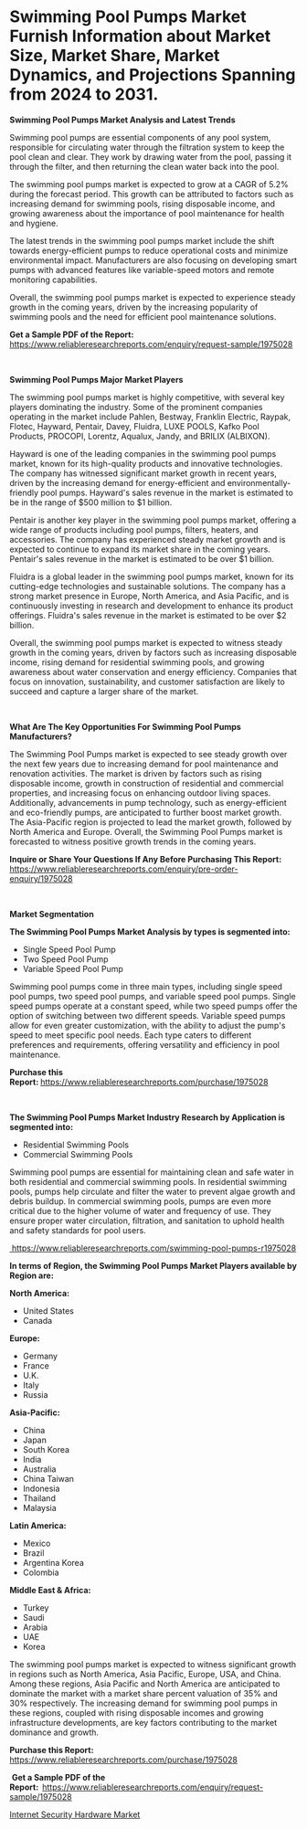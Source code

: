 <p><h1>Swimming Pool Pumps Market Furnish Information about Market Size, Market Share, Market Dynamics, and Projections Spanning from 2024 to 2031.</h1></p><p><strong>Swimming Pool Pumps Market Analysis and Latest Trends</strong></p>
<p><p>Swimming pool pumps are essential components of any pool system, responsible for circulating water through the filtration system to keep the pool clean and clear. They work by drawing water from the pool, passing it through the filter, and then returning the clean water back into the pool.</p><p>The swimming pool pumps market is expected to grow at a CAGR of 5.2% during the forecast period. This growth can be attributed to factors such as increasing demand for swimming pools, rising disposable income, and growing awareness about the importance of pool maintenance for health and hygiene.</p><p>The latest trends in the swimming pool pumps market include the shift towards energy-efficient pumps to reduce operational costs and minimize environmental impact. Manufacturers are also focusing on developing smart pumps with advanced features like variable-speed motors and remote monitoring capabilities.</p><p>Overall, the swimming pool pumps market is expected to experience steady growth in the coming years, driven by the increasing popularity of swimming pools and the need for efficient pool maintenance solutions.</p></p>
<p><strong>Get a Sample PDF of the Report:&nbsp;</strong> <a href="https://www.reliableresearchreports.com/enquiry/request-sample/1975028">https://www.reliableresearchreports.com/enquiry/request-sample/1975028</a></p>
<p>&nbsp;</p>
<p><strong>Swimming Pool Pumps Major Market Players</strong></p>
<p><p>The swimming pool pumps market is highly competitive, with several key players dominating the industry. Some of the prominent companies operating in the market include Pahlen, Bestway, Franklin Electric, Raypak, Flotec, Hayward, Pentair, Davey, Fluidra, LUXE POOLS, Kafko Pool Products, PROCOPI, Lorentz, Aqualux, Jandy, and BRILIX (ALBIXON).</p><p>Hayward is one of the leading companies in the swimming pool pumps market, known for its high-quality products and innovative technologies. The company has witnessed significant market growth in recent years, driven by the increasing demand for energy-efficient and environmentally-friendly pool pumps. Hayward's sales revenue in the market is estimated to be in the range of $500 million to $1 billion.</p><p>Pentair is another key player in the swimming pool pumps market, offering a wide range of products including pool pumps, filters, heaters, and accessories. The company has experienced steady market growth and is expected to continue to expand its market share in the coming years. Pentair's sales revenue in the market is estimated to be over $1 billion.</p><p>Fluidra is a global leader in the swimming pool pumps market, known for its cutting-edge technologies and sustainable solutions. The company has a strong market presence in Europe, North America, and Asia Pacific, and is continuously investing in research and development to enhance its product offerings. Fluidra's sales revenue in the market is estimated to be over $2 billion.</p><p>Overall, the swimming pool pumps market is expected to witness steady growth in the coming years, driven by factors such as increasing disposable income, rising demand for residential swimming pools, and growing awareness about water conservation and energy efficiency. Companies that focus on innovation, sustainability, and customer satisfaction are likely to succeed and capture a larger share of the market.</p></p>
<p>&nbsp;</p>
<p><strong>What Are The Key Opportunities For Swimming Pool Pumps Manufacturers?</strong></p>
<p><p>The Swimming Pool Pumps market is expected to see steady growth over the next few years due to increasing demand for pool maintenance and renovation activities. The market is driven by factors such as rising disposable income, growth in construction of residential and commercial properties, and increasing focus on enhancing outdoor living spaces. Additionally, advancements in pump technology, such as energy-efficient and eco-friendly pumps, are anticipated to further boost market growth. The Asia-Pacific region is projected to lead the market growth, followed by North America and Europe. Overall, the Swimming Pool Pumps market is forecasted to witness positive growth trends in the coming years.</p></p>
<p><strong>Inquire or Share Your Questions If Any Before Purchasing This Report:</strong> <a href="https://www.reliableresearchreports.com/enquiry/pre-order-enquiry/1975028">https://www.reliableresearchreports.com/enquiry/pre-order-enquiry/1975028</a></p>
<p>&nbsp;</p>
<p><strong>Market Segmentation</strong></p>
<p><strong>The Swimming Pool Pumps Market Analysis by types is segmented into:</strong></p>
<p><ul><li>Single Speed Pool Pump</li><li>Two Speed Pool Pump</li><li>Variable Speed Pool Pump</li></ul></p>
<p><p>Swimming pool pumps come in three main types, including single speed pool pumps, two speed pool pumps, and variable speed pool pumps. Single speed pumps operate at a constant speed, while two speed pumps offer the option of switching between two different speeds. Variable speed pumps allow for even greater customization, with the ability to adjust the pump's speed to meet specific pool needs. Each type caters to different preferences and requirements, offering versatility and efficiency in pool maintenance.</p></p>
<p><strong>Purchase this Report:&nbsp;</strong><a href="https://www.reliableresearchreports.com/purchase/1975028">https://www.reliableresearchreports.com/purchase/1975028</a></p>
<p>&nbsp;</p>
<p><strong>The Swimming Pool Pumps Market Industry Research by Application is segmented into:</strong></p>
<p><ul><li>Residential Swimming Pools</li><li>Commercial Swimming Pools</li></ul></p>
<p><p>Swimming pool pumps are essential for maintaining clean and safe water in both residential and commercial swimming pools. In residential swimming pools, pumps help circulate and filter the water to prevent algae growth and debris buildup. In commercial swimming pools, pumps are even more critical due to the higher volume of water and frequency of use. They ensure proper water circulation, filtration, and sanitation to uphold health and safety standards for pool users.</p></p>
<p><a href="https://www.reliableresearchreports.com/swimming-pool-pumps-r1975028">&nbsp;https://www.reliableresearchreports.com/swimming-pool-pumps-r1975028</a></p>
<p><strong>In terms of Region, the Swimming Pool Pumps Market Players available by Region are:</strong></p>
<p>
    <p> <strong> North America: </strong>
        <ul>
            <li>United States</li>
            <li>Canada</li>
        </ul>
        </p> 
    <p> <strong> Europe: </strong>
        <ul>
            <li>Germany</li>
            <li>France</li>
            <li>U.K.</li>
            <li>Italy</li>
            <li>Russia</li>
        </ul>
        </p> 
    <p> <strong> Asia-Pacific: </strong>
        <ul>
            <li>China</li>
            <li>Japan</li>
            <li>South Korea</li>
            <li>India</li>
            <li>Australia</li>
            <li>China Taiwan</li>
            <li>Indonesia</li>
            <li>Thailand</li>
            <li>Malaysia</li>
        </ul>
        </p> 
    <p> <strong> Latin America: </strong>
        <ul>
            <li>Mexico</li>
            <li>Brazil</li>
            <li>Argentina Korea</li>
            <li>Colombia</li>
        </ul>
        </p> 
    <p> <strong> Middle East & Africa: </strong>
        <ul>
            <li>Turkey</li>
            <li>Saudi</li>
            <li>Arabia</li>
            <li>UAE</li>
            <li>Korea</li>
        </ul>
    </p>
    </p>
<p><p>The swimming pool pumps market is expected to witness significant growth in regions such as North America, Asia Pacific, Europe, USA, and China. Among these regions, Asia Pacific and North America are anticipated to dominate the market with a market share percent valuation of 35% and 30% respectively. The increasing demand for swimming pool pumps in these regions, coupled with rising disposable incomes and growing infrastructure developments, are key factors contributing to the market dominance and growth.</p></p>
<p><strong>Purchase this Report: </strong><a href="https://www.reliableresearchreports.com/purchase/1975028">https://www.reliableresearchreports.com/purchase/1975028</a></p>
<p>&nbsp;<strong>Get a Sample PDF of the Report:&nbsp;&nbsp;</strong><a href="https://www.reliableresearchreports.com/enquiry/request-sample/1975028">https://www.reliableresearchreports.com/enquiry/request-sample/1975028</a></p>
<p><strong></strong></p>
<p><p><a href="https://github.com/RyleeBauch2023/Market-Research-Report-List-1/blob/main/internet-security-hardware-market.md">Internet Security Hardware Market</a></p></p>